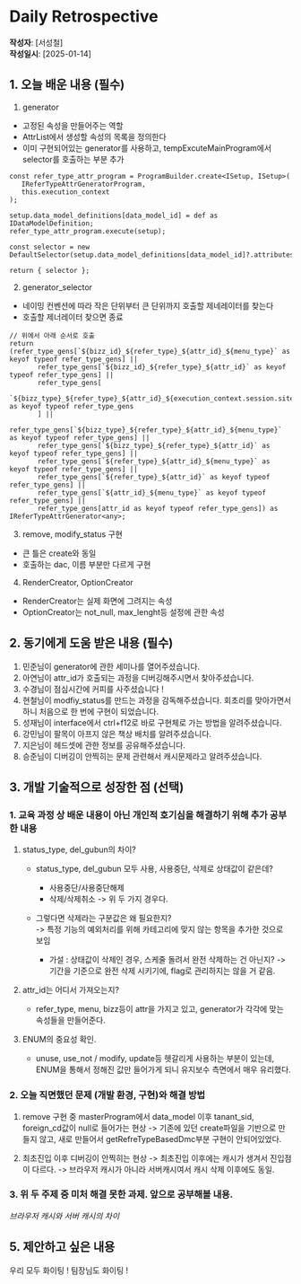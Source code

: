 # Daily Retrospective  
**작성자**: [서성철]  
**작성일시**: [2025-01-14]  

## 1. 오늘 배운 내용 (필수)  

1. generator
 - 고정된 속성을 만들어주는 역할 
 - AttrList에서 생성할 속성의 목록을 정의한다
 - 이미 구현되어있는 generator를 사용하고, tempExcuteMainProgram에서 selector를 호출하는 부분 추가
 ```tsx
const refer_type_attr_program = ProgramBuilder.create<ISetup, ISetup>(
	IReferTypeAttrGeneratorProgram,
	this.execution_context
);

setup.data_model_definitions[data_model_id] = def as IDataModelDefinition;
refer_type_attr_program.execute(setup);

const selector = new DefaultSelector(setup.data_model_definitions[data_model_id]?.attributes);

return { selector }; 
 ```

2. generator_selector
 - 네이밍 컨벤션에 따라 작은 단위부터 큰 단위까지 호출할 제네레이터를 찾는다
 - 호출할 제너레이터 찾으면 종료
 ```tsx
 // 위에서 아래 순서로 호출
 return (refer_type_gens[`${bizz_id}_${refer_type}_${attr_id}_${menu_type}` as keyof typeof refer_type_gens] ||
		refer_type_gens[`${bizz_id}_${refer_type}_${attr_id}` as keyof typeof refer_type_gens] ||
		refer_type_gens[
			`${bizz_type}_${refer_type}_${attr_id}_${execution_context.session.site}` as keyof typeof refer_type_gens
		] ||
		refer_type_gens[`${bizz_type}_${refer_type}_${attr_id}_${menu_type}` as keyof typeof refer_type_gens] ||
		refer_type_gens[`${bizz_type}_${refer_type}_${attr_id}` as keyof typeof refer_type_gens] ||
		refer_type_gens[`${refer_type}_${attr_id}_${menu_type}` as keyof typeof refer_type_gens] ||
		refer_type_gens[`${refer_type}_${attr_id}` as keyof typeof refer_type_gens] ||
		refer_type_gens[`${attr_id}_${menu_type}` as keyof typeof refer_type_gens] ||
		refer_type_gens[attr_id as keyof typeof refer_type_gens]) as IReferTypeAttrGenerator<any>;
 ```

3. remove, modify_status 구현 
 - 큰 틀은 create와 동일 
 - 호출하는 dac, 이름 부분만 다르게 구현 


4. RenderCreator, OptionCreator 
 - RenderCreator는 실제 화면에 그려지는 속성
 - OptionCreator는 not_null, max_lenght등 설정에 관한 속성



## 2. 동기에게 도움 받은 내용 (필수)

1. 민준님이 generator에 관한 세미나를 열어주셨습니다.
2. 아연님이 attr_id가 호출되는 과정을 디버깅해주시면서 찾아주셨습니다.
3. 수경님이 점심시간에 커피를 사주셨습니다 ! 
4. 현철님이 modfiy_status를 만드는 과정을 감독해주셨습니다. 회초리를 맞아가면서 하니 처음으로 한 번에 구현이 되었습니다. 
5. 성재님이 interface에서 ctrl+f12로 바로 구현체로 가는 방법을 알려주셨습니다. 
6. 강민님이 팔목이 아프지 않은 책상 배치를 알려주셨습니다.
7. 지은님이 헤드셋에 관한 정보를 공유해주셨습니다.
8. 승준님이 디버깅이 안찍히는 문제 관련해서 캐시문제라고 알려주셨습니다.


## 3. 개발 기술적으로 성장한 점 (선택)
### 1. 교육 과정 상 배운 내용이 아닌 개인적 호기심을 해결하기 위해 추가 공부한 내용

1. status_type, del_gubun의 차이?

    - status_type, del_gubun 모두 사용, 사용중단, 삭제로 상태값이 같은데?
        - 사용중단/사용중단해제
        - 삭제/삭제취소 
         -> 위 두 가지 경우다.

    - 그렇다면 삭제라는 구분값은 왜 필요한지?    
         -> 특정 기능의 예외처리를 위해 카테고리에 맞지 않는 항목을 추가한 것으로 보임 

         - 가설 : 상태값이 삭제인 경우, 스케줄 돌려서 완전 삭제하는 건 아닌지?
            -> 기간을 기준으로 완전 삭제 시키기에, flag로 관리하지는 않을 거 같음.


2. attr_id는 어디서 가져오는지? 
    - refer_type, menu, bizz등이 attr을 가지고 있고, generator가 각각에 맞는 속성들을 만들어준다.


3. ENUM의 중요성 확인.
    - unuse, use_not / modify, update등 헷갈리게 사용하는 부분이 있는데, ENUM을 통해서 정해진 값만 들어가게 되니 유지보수 측면에서 매우 유리했다.


### 2. 오늘 직면했던 문제 (개발 환경, 구현)와 해결 방법

1. remove 구현 중 masterProgram에서 data_model 이후 tanant_sid, foreign_cd값이 null로 들어가는 현상 
    -> 기존에 있던 create파일을 기반으로 만들지 않고, 새로 만들어서 getRefreTypeBasedDmc부분 구현이 안되어있었다.

2. 최초진입 이후 디버깅이 안찍히는 현상 
    -> 최초진입 이후에는 캐시가 생겨서 진입점이 다르다.
    -> 브라우저 캐시가 아니라 서버캐시여서 캐시 삭제 이후에도 동일.

### 3. 위 두 주제 중 미처 해결 못한 과제. 앞으로 공부해볼 내용.

*브라우저 캐시와 서버 캐시의 차이*

## 5. 제안하고 싶은 내용

우리 모두 화이팅 ! 
팀장님도 화이팅 !